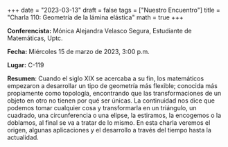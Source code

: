 +++
date  = "2023-03-13"
draft = false
tags  = ["Nuestro Encuentro"]
title = "Charla 110: Geometría de la lámina elástica"
math  = true
+++

**Conferencista:** Mónica Alejandra Velasco Segura, Estudiante de Matemáticas, Uptc.

**Fecha:** Miércoles 15 de marzo de 2023, 3:00 p.m.

**Lugar:** C-119

**Resumen**: Cuando el siglo XIX se acercaba a su fin, los matemáticos empezaron a desarrollar un tipo de geometría más flexible; conocida más propiamente como topología, encontrando que las transformaciones de un objeto en otro no tienen por qué ser únicas. La continuidad nos dice que podemos tomar cualquier cosa y transformarla en un triángulo, un cuadrado, una circunferencia o una elipse, la estiramos, la encogemos o la doblamos, al final se va a tratar de lo mismo. En esta charla veremos el origen, algunas aplicaciones y el desarrollo a través del tiempo hasta la actualidad.
